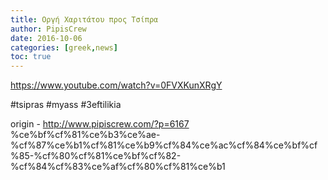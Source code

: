 ```yaml
---
title: Οργή Χαριτάτου προς Τσίπρα
author: PipisCrew
date: 2016-10-06
categories: [greek,news]
toc: true
---
```


https://www.youtube.com/watch?v=0FVXKunXRgY

#tsipras #myass #3eftilikia

origin - http://www.pipiscrew.com/?p=6167 %ce%bf%cf%81%ce%b3%ce%ae-%cf%87%ce%b1%cf%81%ce%b9%cf%84%ce%ac%cf%84%ce%bf%cf%85-%cf%80%cf%81%ce%bf%cf%82-%cf%84%cf%83%ce%af%cf%80%cf%81%ce%b1